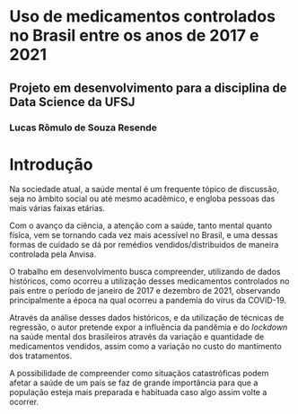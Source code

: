 # Uso de medicamentos controlados no Brasil entre os anos de 2017 e 2021
## Projeto em desenvolvimento para a disciplina de Data Science da UFSJ
### Lucas Rômulo de Souza Resende

#

# Introdução

Na sociedade atual, a saúde mental é um frequente tópico de discussão, seja no âmbito social 
ou até mesmo acadêmico, e engloba pessoas das mais várias faixas etárias.

Com o avanço da ciência, a atenção com a saúde, tanto mental quanto física, vem se tornando 
cada vez mais acessível no Brasil, e uma dessas formas de cuidado se dá por remédios
vendidos/distribuidos de maneira controlada pela Anvisa.

O trabalho em desenvolvimento busca compreender, utilizando de dados históricos, como 
ocorreu a utilização desses medicamentos controlados no país entre o período de 
janeiro de 2017 e dezembro de 2021, observando principalmente a época na qual ocorreu a 
pandemia do vírus da COVID-19.

Através da análise desses dados históricos, e da utilização de técnicas de regressão,
o autor pretende expor a influência da pandêmia e do *lockdown* na saúde mental dos 
brasileiros através da variação e quantidade de medicamentos vendidos, assim como
a variação no custo do mantimento dos tratamentos.

A possibilidade de compreender como situaçãos catastróficas podem afetar a saúde de um 
país se faz de grande importância para que a população esteja mais preparada e habituada
caso algo assim volte a ocorrer.
